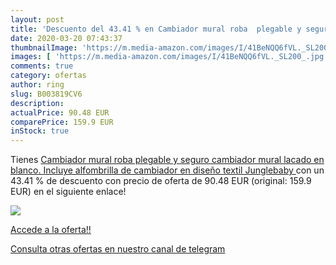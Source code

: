 ```yaml
---
layout: post
title: 'Descuento del 43.41 % en Cambiador mural roba  plegable y seguro '
date: 2020-03-20 07:43:37
thumbnailImage: 'https://m.media-amazon.com/images/I/41BeNQQ6fVL._SL200_.jpg'
images: [ 'https://m.media-amazon.com/images/I/41BeNQQ6fVL._SL200_.jpg' ]
comments: true
category: ofertas
author: ring
slug: B003819CV6
description:
actualPrice: 90.48 EUR
comparePrice: 159.9 EUR
inStock: true
---
```


Tienes [Cambiador mural roba  plegable y seguro cambiador mural  lacado en blanco. Incluye alfombrilla de cambiador en diseño textil  Junglebaby ](https://www.amazon.com/dp/B003819CV6/?tag=redken08-20) con un 43.41 % de descuento con precio de oferta de 90.48 EUR (original: 159.9 EUR) en el siguiente enlace!

[![](https://m.media-amazon.com/images/I/41BeNQQ6fVL._SL200_.jpg)](https://www.amazon.com/dp/B003819CV6/?tag=redken08-20)

[Accede a la oferta!!](https://www.amazon.com/dp/B003819CV6/?tag=redken08-20)

[Consulta otras ofertas en nuestro canal de telegram](https://t.me/s/ofertas25)
